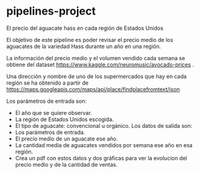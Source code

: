 # pipelines-project
El precio del aguacate hass en cada región de Estados Unidos

El objetivo de este pipeline es poder revisar el precio medio de los aguacates de la variedad Hass durante un año en una región. 

La información del precio medio y el volumen vendido cada semana se obtiene del dataset https://www.kaggle.com/neuromusic/avocado-prices .

Una dirección y nombre de uno de los supermercados que hay en cada región se ha obtenido a partir de https://maps.googleapis.com/maps/api/place/findplacefromtext/json

Los parámetros de entrada son:
-	El año que se quiere observar.
-	La región de Estados Unidos escogida.
-	El tipo de aguacate: convencional u orgánico.
Los datos de salida son:
-	Los parámetros de entrada.
-	El precio medio de un aguacate ese año.
-	La cantidad media de aguacates vendidos por semana ese año en esa región.
-   Crea un pdf con estos datos y dos gráficas para ver la evolucion del precio medio y de la cantidad de ventas.


